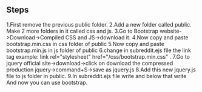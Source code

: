 <h2> Steps </h2>
1.First remove the previous public folder.
2.Add a new folder called public. Make 2 more folders in it called css and js.
3.Go to Bootstrap website->Download->Compiled CSS and JS->download it.
4.Now copy and paste bootstrap.min.css in css folder of public
5.Now copy and paste bootstrap.min.js in js folder of public
6.change in subreddit.ejs file the link tag example:     link rel="stylesheet" href="/css/bootstrap.min.css" .
7.Go to jquery official site->download->click on download the compressed production jquery->command+S->save as jquery.js
8.Add this new jquery.js file to js folder in public.
9.In subreddit.ejs file write     <script src="/js/jquery.js"></script>
and below that write     <script src="/js/bootstrap.min.js"></script>
And now you can use bootstrap.
